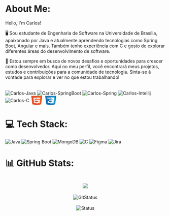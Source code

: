 # About Me:  
Hello, I'm Carlos!  

🖥️ Sou estudante de Engenharia de Software na Universidade de Brasília, apaixonado por Java e atualmente aprendendo tecnologias como Spring Boot, Angular e mais. Também tenho experiência com C e gosto de explorar diferentes áreas do desenvolvimento de software.  

🚀 Estou sempre em busca de novos desafios e oportunidades para crescer como desenvolvedor. Aqui no meu perfil, você encontrará meus projetos, estudos e contribuições para a comunidade de tecnologia. Sinta-se à vontade para explorar e ver no que estou trabalhando!

<div style="display: inline_block"><br>

  <img align="center" alt="Carlos-Java" height="30" width="40" src="https://raw.githubusercontent.com/marwin1991/profile-technology-icons/refs/heads/main/icons/java.png">
  <img align="center" alt="Carlos-SpringBoot" height="30" width="40" src="https://raw.githubusercontent.com/marwin1991/profile-technology-icons/refs/heads/main/icons/spring_boot.png">
  <img align="center" alt="Carlos-Spring" height="30" width="40" src="https://raw.githubusercontent.com/marwin1991/profile-technology-icons/refs/heads/main/icons/spring.png">
  <img align="center" alt="Carlos-Intellij" height="30" width="40" src="https://raw.githubusercontent.com/marwin1991/profile-technology-icons/refs/heads/main/icons/intellij.png">
  <img align="center" alt="Carlos-C" height="30" width="40" src="https://raw.githubusercontent.com/jmnote/z-icons/master/svg/c.svg">
  <img align="center" alt="Carlos-HTML" height="30" width="40" src="https://raw.githubusercontent.com/devicons/devicon/master/icons/html5/html5-original.svg">
  <img align="center" alt="Carlos-CSS" height="30" width="40" src="https://raw.githubusercontent.com/devicons/devicon/master/icons/css3/css3-original.svg">
 
</div>


# 💻 Tech Stack:
  ![Java](https://img.shields.io/badge/Java-%23ED8B00.svg?logo=openjdk&logoColor=white)
  ![Spring Boot](https://img.shields.io/badge/Spring%20Boot-6DB33F?logo=springboot&logoColor=fff)
  ![MongoDB](https://img.shields.io/badge/MongoDB-%234ea94b.svg?logo=mongodb&logoColor=white)
  ![C](https://img.shields.io/badge/C-00599C?logo=c&logoColor=white)
  ![Figma](https://img.shields.io/badge/Figma-F24E1E?logo=figma&logoColor=white)
  ![Jira](https://img.shields.io/badge/Jira-0052CC?logo=jira&logoColor=fff)

# 📊 GitHub Stats:
 <div align="center">
    
<br>![](https://github-readme-streak-stats.herokuapp.com?user=carlinn1&theme=dark&hide_border=true&locale=pt_BR)<br/>
<br>![GitStatus](https://github-readme-stats.vercel.app/api?username=carlinn1&show_icons=true&theme=dark)<br/>
<br>![Status](https://github-readme-stats.vercel.app/api/top-langs/?username=carlinn1&layout=compact&theme=dark)<br/>

</div>
